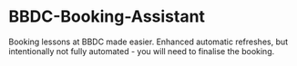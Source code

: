 # BBDC-Booking-Assistant
Booking lessons at BBDC made easier. Enhanced automatic refreshes, but intentionally not fully automated - you will need to finalise the booking.
